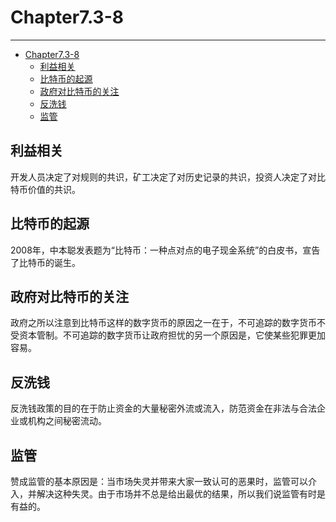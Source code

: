 <!--
 * @Author: ZhXZhao
 * @Date: 2020-02-12 21:44:04
 * @LastEditors  : ZhXZhao
 * @LastEditTime : 2020-02-12 22:04:54
 * @Description: 
 -->
# Chapter7.3-8

---

- [Chapter7.3-8](#chapter73-8)
  - [利益相关](#%e5%88%a9%e7%9b%8a%e7%9b%b8%e5%85%b3)
  - [比特币的起源](#%e6%af%94%e7%89%b9%e5%b8%81%e7%9a%84%e8%b5%b7%e6%ba%90)
  - [政府对比特币的关注](#%e6%94%bf%e5%ba%9c%e5%af%b9%e6%af%94%e7%89%b9%e5%b8%81%e7%9a%84%e5%85%b3%e6%b3%a8)
  - [反洗钱](#%e5%8f%8d%e6%b4%97%e9%92%b1)
  - [监管](#%e7%9b%91%e7%ae%a1)


## 利益相关

开发人员决定了对规则的共识，矿工决定了对历史记录的共识，投资人决定了对比特币价值的共识。

## 比特币的起源

2008年，中本聪发表题为“比特币：一种点对点的电子现金系统”的白皮书，宣告了比特币的诞生。

## 政府对比特币的关注

政府之所以注意到比特币这样的数字货币的原因之一在于，不可追踪的数字货币不受资本管制。不可追踪的数字货币让政府担忧的另一个原因是，它使某些犯罪更加容易。

## 反洗钱

反洗钱政策的目的在于防止资金的大量秘密外流或流入，防范资金在非法与合法企业或机构之间秘密流动。

## 监管

赞成监管的基本原因是：当市场失灵并带来大家一致认可的恶果时，监管可以介入，并解决这种失灵。由于市场并不总是给出最优的结果，所以我们说监管有时是有益的。

